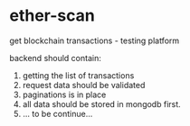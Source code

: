 # ether-scan
get blockchain transactions - testing platform

backend should contain: 
1. getting the list of transactions
2. request data should be validated
3. paginations is in place
4. all data should be stored in mongodb first.
5. ... to be continue...
